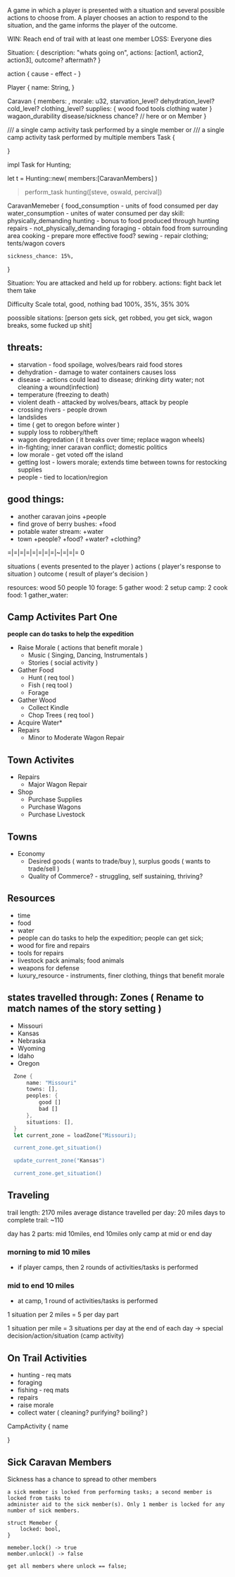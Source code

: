 A game in which a player is presented with a situation and several possible actions to choose from.
A player chooses an action to respond to the situation, and the game informs the player of the outcome.

WIN: Reach end of trail with at least one member
LOSS: Everyone dies

Situation: {
    description: "whats going on",
    actions: [action1, action2, action3],
    outcome? aftermath?
}

action {
    cause - 
    effect -
}

Player {
    name: String,
}

Caravan {
    members: <CaravanMember>,
    morale: u32,
    starvation_level?
    dehydration_level?
    cold_level? clothing_level?
    supplies: {
        wood
        food
        tools
        clothing
        water
    }
    wagaon_durability
    disease/sickness chance? // here or on Member
}

/// a single camp activity task performed by a single member
or
/// a single camp activity task performed by multiple members
Task {

}

impl Task for Hunting;

let t = Hunting::new( members:[CaravanMembers] )

> perform_task hunting([steve, oswald, percival])



CaravanMemeber {
    food_consumption - units of food consumed per day
    water_consumption - unites of water consumed per day
    skill: 
        physically_demanding
            hunting - bonus to food produced through hunting
            repairs - 
        not_physically_demanding
            foraging - obtain food from surrounding area
            cooking - prepare more effective food?
            sewing - repair clothing; tents/wagon covers





    sickness_chance: 15%,
}


Situation: 
You are attacked and held up for robbery.
actions:
fight back
let them take 

Difficulty Scale
total, good, nothing   bad
100%, 35%,    35%      30%

poossible sitations: [person gets sick, get robbed, you get sick, wagon breaks, some fucked up shit]


## threats:
* starvation - food spoilage, wolves/bears raid food stores
* dehydration - damage to water containers causes loss
* disease - actions could lead to disease; drinking dirty water; not cleaning a wound(infection)
* temperature (freezing to death)
* violent death - attacked by wolves/bears, attack by people
* crossing rivers - people drown
* landslides
* time ( get to oregon before winter )
* supply loss to robbery/theft
* wagon degredation ( it breaks over time; replace wagon wheels)
* in-fighting; inner caravan conflict; domestic politics
* low morale - get voted off the island
* getting lost - lowers morale; extends time between towns for restocking supplies
* people - tied to location/region


## good things:
* another caravan joins +people
* find grove of berry bushes: +food
* potable water stream: +water
* town +people? +food? +water? +clothing?

=|=|=|=|=|=|=|=|~|=|=|=
          0


situations ( events presented to the player )
actions ( player's response to situation )
outcome ( result of player's decision )

resources: wood 50 people 10
forage: 5
gather wood: 2
setup camp: 2
cook food: 1
gather_water: 

## Camp Activites Part One

**people can do tasks to help the expedition**

* Raise Morale ( actions that benefit morale )
  * Music ( Singing, Dancing, Instrumentals )
  * Stories ( social activity )
* Gather Food
  * Hunt ( req tool )
  * Fish ( req tool )
  * Forage
* Gather Wood
  * Collect Kindle
  * Chop Trees ( req tool )
* Acquire Water*
* Repairs
  * Minor to Moderate Wagon Repair

## Town Activites

* Repairs
  * Major Wagon Repair
* Shop
  * Purchase Supplies
  * Purchase Wagons
  * Purchase Livestock


## Towns

* Economy
  * Desired goods ( wants to trade/buy ), surplus goods ( wants to trade/sell )
  * Quality of Commerce? - struggling, self sustaining, thriving?

## Resources

* time  
* food  
* water  
* people  can do tasks to help the expedition; people can get sick; 
* wood  for fire and repairs
* tools  for repairs
* livestock  pack animals; food animals
* weapons  for defense
* luxury_resource - instruments, finer clothing, things that benefit morale

## states travelled through: Zones ( Rename to match names of the story setting )

* Missouri
* Kansas
* Nebraska
* Wyoming
* Idaho
* Oregon

```rust
  Zone {
      name: "Missouri"
      towns: [],
      peoples: {
          good []
          bad []
      },
      situations: [],
  }
  let current_zone = loadZone("Missouri);

  current_zone.get_situation()

  update_current_zone("Kansas")

  current_zone.get_situation()
```

## Traveling

trail length: 2170 miles
average distance travelled per day: 20 miles
days to complete trail: ~110

day has 2 parts: mid 10miles, end 10miles
only camp at mid or end day

### morning to mid 10 miles
- if player camps, then 2 rounds of activities/tasks is performed

### mid to end 10 miles
- at camp, 1 round of activities/tasks is performed

1 situation per 2 miles = 5 per day part

1 situation per mile = 3 situations per day
at the end of each day -> special decision/action/situation (camp activity)

## On Trail Activities

* hunting - req mats
* foraging
* fishing - req mats
* repairs
* raise morale
* collect water ( cleaning? purifying? boiling? )

CampActivity {
    name

} 

## Sick Caravan Members

Sickness has a chance to spread to other members

    a sick member is locked from performing tasks; a second member is locked from tasks to 
    administer aid to the sick member(s). Only 1 member is locked for any number of sick members.

    struct Memeber {
        locked: bool,
    }

    memeber.lock() -> true
    member.unlock() -> false

    get all members where unlock == false;

